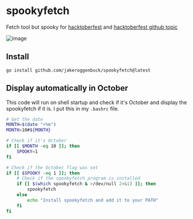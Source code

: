 # spookyfetch
Fetch tool but spooky for [hacktoberfest](https://hacktoberfest.com/) and [hacktoberfest github topic](https://github.com/topics/hacktoberfest)

![image](https://user-images.githubusercontent.com/35516367/193947726-3b234a67-4109-4c08-91b8-a5c27b799930.png)

## Install
```
go install github.com/jakeroggenbuck/spookyfetch@latest
```

## Display automatically in October
This code will run on shell startup and check if it's October and display the spookyfetch if it is. I put this in my `.bashrc` file.
```sh
# Get the date
MONTH=$(date "+%m")
MONTH=10#${MONTH}

# Check if it's October
if [[ $MONTH -eq 10 ]]; then
	SPOOKY=1
fi

# Check if the October flag was set
if [[ $SPOOKY -eq 1 ]]; then
	# Check if the spookyfetch program is installed
	if [[ $(which spookyfetch & >/dev/null 2>&1) ]]; then
		spookyfetch
	else
		echo "Install spookyfetch and add it to your PATH"
	fi
fi
```
